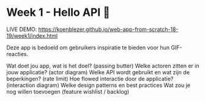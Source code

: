 # Week 1 - Hello API 🐒

LIVE DEMO: https://koenblezer.github.io/web-app-from-scratch-18-19/week1/index.html

Deze app is bedoeld om gebruikers inspiratie te bieden voor hun GIF-reacties.

Wat doet jou app, wat is het doel? (passing butter)
Welke actoren zitten er in jouw applicatie? (actor diagram)
Welke API wordt gebruikt en wat zijn de beperkingen? (rate limit)
Hoe flowed interactie door de applicatie? (interaction diagram)
Welke design patterns en best practices
Wat zou je nog willen toevoegen (feature wishlist / backlog)
